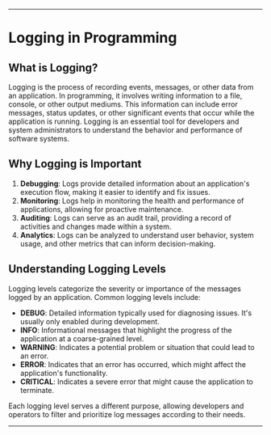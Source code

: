 
---

# Logging in Programming

## What is Logging?

Logging is the process of recording events, messages, or other data from an application. In programming, it involves writing information to a file, console, or other output mediums. This information can include error messages, status updates, or other significant events that occur while the application is running. Logging is an essential tool for developers and system administrators to understand the behavior and performance of software systems.

## Why Logging is Important

1. **Debugging**: Logs provide detailed information about an application's execution flow, making it easier to identify and fix issues.
2. **Monitoring**: Logs help in monitoring the health and performance of applications, allowing for proactive maintenance.
3. **Auditing**: Logs can serve as an audit trail, providing a record of activities and changes made within a system.
4. **Analytics**: Logs can be analyzed to understand user behavior, system usage, and other metrics that can inform decision-making.

## Understanding Logging Levels

Logging levels categorize the severity or importance of the messages logged by an application. Common logging levels include:

- **DEBUG**: Detailed information typically used for diagnosing issues. It's usually only enabled during development.
- **INFO**: Informational messages that highlight the progress of the application at a coarse-grained level.
- **WARNING**: Indicates a potential problem or situation that could lead to an error.
- **ERROR**: Indicates that an error has occurred, which might affect the application's functionality.
- **CRITICAL**: Indicates a severe error that might cause the application to terminate.

Each logging level serves a different purpose, allowing developers and operators to filter and prioritize log messages according to their needs.

---


